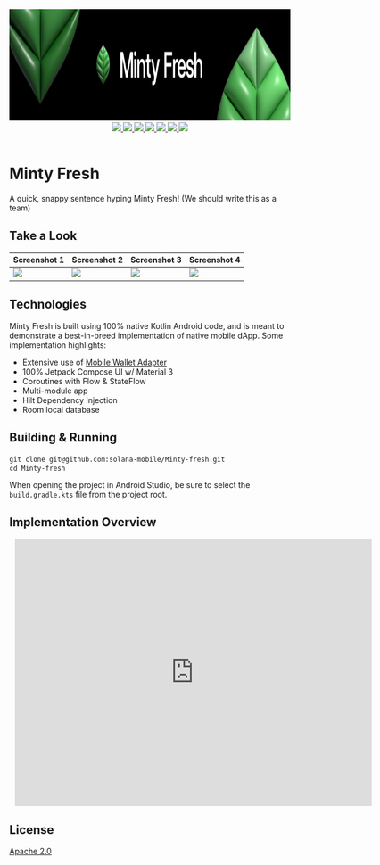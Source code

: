 <div align="center">
    <img src = "assets/banner.png" width = "800px" height="200px" />
</div>

<div align="center">
    <a href="http://makeapullrequest.com">
        <img src="https://img.shields.io/badge/PRs-welcome-brightgreen.svg?style=flat-square" />
    </a>
    <a href="https://developer.android.com/jetpack/androidx/versions/all-channel">
        <img src="https://img.shields.io/badge/Jetpack%20Compose-1.3.3-brightgreen" />
    </a>
    <a href="https://github.com/solana-mobile/Minty-fresh/network">
        <img src="https://img.shields.io/github/forks/solana-mobile/Minty-fresh/" />
    </a>
    <a href="https://github.com/solana-mobile/Minty-fresh/stargazers">
        <img src="https://img.shields.io/github/stars/solana-mobile/Minty-fresh" />
    </a>
    <a href="https://github.com/solana-mobile/Minty-fresh/issues">
        <img src="https://img.shields.io/github/issues/solana-mobile/Minty-fresh" />
    </a>
    <a href="https://github.com/solana-mobile/Minty-fresh/blob/main/LICENSE.md">
        <img src="https://img.shields.io/github/license/solana-mobile/Minty-fresh" />
    </a> 
    <a href="https://twitter.com/solanamobile">
        <img src="https://img.shields.io/twitter/url?label=follow&style=social&url=https%3A%2F%2Ftwitter.com%2Fsolanamobile" />
    </a>
</div>

<br />

# Minty Fresh

A quick, snappy sentence hyping Minty Fresh! (We should write this as a team)

<!-- This would be a great place to include our store download badge -->

## Take a Look 

| Screenshot 1 | Screenshot 2 | Screenshot 3 | Screenshot 4 |
|---|---|---|---|
<img src="assets/device_shot_1.png" width="250"> | <img src="assets/device_shot_2.png" width="250"> | <img src="assets/device_shot_3.png" width="250"> | <img src="assets/device_shot_4.png" width="250"> |

## Technologies

Minty Fresh is built using 100% native Kotlin Android code, and is meant to demonstrate a best-in-breed implementation of native mobile dApp. Some implementation highlights:

- Extensive use of [Mobile Wallet Adapter](https://github.com/solana-mobile/mobile-wallet-adapter)
- 100% Jetpack Compose UI w/ Material 3
- Coroutines with Flow & StateFlow
- Multi-module app
- Hilt Dependency Injection
- Room local database

## Building & Running

```shell
git clone git@github.com:solana-mobile/Minty-fresh.git
cd Minty-fresh
```

When opening the project in Android Studio, be sure to select the `build.gradle.kts` file from the project root.

## Implementation Overview

<div style="width: 640px; height: 480px; margin: 10px; position: relative;"><iframe allowfullscreen frameborder="0" style="width:640px; height:480px" src="https://lucid.app/documents/embedded/93bd592d-00d5-4738-9cd2-9caf000a2996" id="EqmtgQm1EaJW"></iframe></div>

## License

[Apache 2.0](https://github.com/solana-mobile/Minty-fresh/blob/main/LICENSE.md)